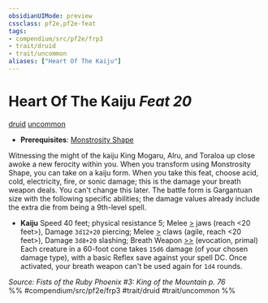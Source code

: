 ```yaml
---
obsidianUIMode: preview
cssclass: pf2e,pf2e-feat
tags:
- compendium/src/pf2e/frp3
- trait/druid
- trait/uncommon
aliases: ["Heart Of The Kaiju"]
---
```

# Heart Of The Kaiju  *Feat 20*  
[druid](../../rules/traits/druid.md)  [uncommon](../../rules/traits/uncommon.md)  

- **Prerequisites**: [Monstrosity Shape](monstrosity-shape.md)

Witnessing the might of the kaiju King Mogaru, Alru, and Toraloa up close awoke a new ferocity within you. When you transform using Monstrosity Shape, you can take on a kaiju form. When you take this feat, choose acid, cold, electricity, fire, or sonic damage; this is the damage your breath weapon deals. You can't change this later. The battle form is Gargantuan size with the following specific abilities; the damage values already include the extra die from being a 9th-level spell.

- **Kaiju** Speed 40 feet; physical resistance 5; Melee [>](../../rules/core-rulebook/chapter-9-playing-the-game.md#Actions "Single Action") jaws (reach <20 feet>), Damage `3d12+20` piercing; Melee [>](../../rules/core-rulebook/chapter-9-playing-the-game.md#Actions "Single Action") claws (agile, reach <20 feet>), Damage `3d8+20` slashing; Breath Weapon [>>](../../rules/core-rulebook/chapter-9-playing-the-game.md#Actions "Two-Action") (evocation, primal) Each creature in a 60-foot cone takes `15d6` damage (of your chosen damage type), with a basic Reflex save against your spell DC. Once activated, your breath weapon can't be used again for `1d4` rounds.

*Source: Fists of the Ruby Phoenix #3: King of the Mountain p. 76*  
%% #compendium/src/pf2e/frp3 #trait/druid #trait/uncommon %%